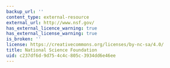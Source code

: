 ```yaml
---
backup_url: ''
content_type: external-resource
external_url: http://www.nsf.gov/
has_external_licence_warning: true
has_external_license_warning: true
is_broken: ''
license: https://creativecommons.org/licenses/by-nc-sa/4.0/
title: National Science Foundation
uid: c237df6d-9d75-4c4c-805c-3934dd6e46ee
---
```

